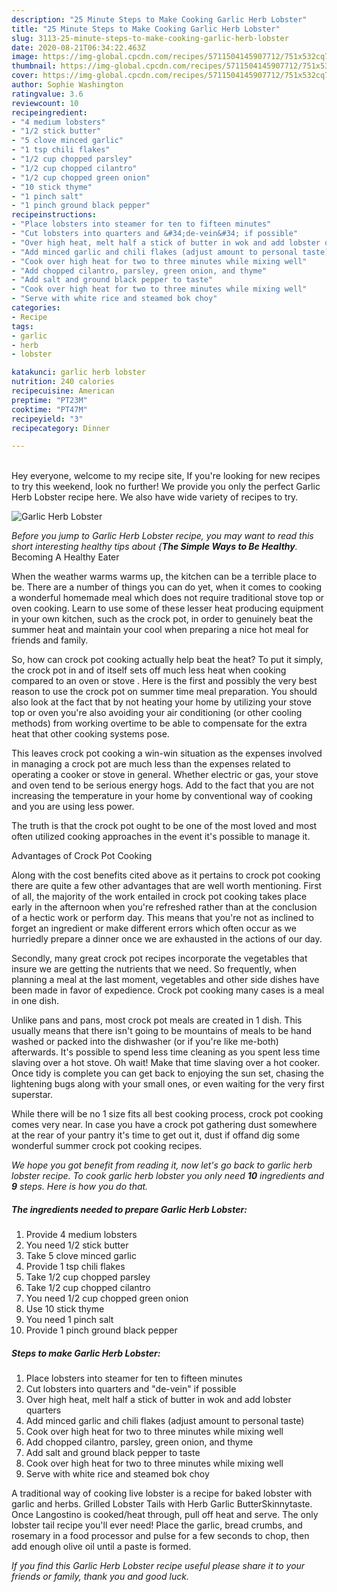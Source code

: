 ```yaml
---
description: "25 Minute Steps to Make Cooking Garlic Herb Lobster"
title: "25 Minute Steps to Make Cooking Garlic Herb Lobster"
slug: 3113-25-minute-steps-to-make-cooking-garlic-herb-lobster
date: 2020-08-21T06:34:22.463Z
image: https://img-global.cpcdn.com/recipes/5711504145907712/751x532cq70/garlic-herb-lobster-recipe-main-photo.jpg
thumbnail: https://img-global.cpcdn.com/recipes/5711504145907712/751x532cq70/garlic-herb-lobster-recipe-main-photo.jpg
cover: https://img-global.cpcdn.com/recipes/5711504145907712/751x532cq70/garlic-herb-lobster-recipe-main-photo.jpg
author: Sophie Washington
ratingvalue: 3.6
reviewcount: 10
recipeingredient:
- "4 medium lobsters"
- "1/2 stick butter"
- "5 clove minced garlic"
- "1 tsp chili flakes"
- "1/2 cup chopped parsley"
- "1/2 cup chopped cilantro"
- "1/2 cup chopped green onion"
- "10 stick thyme"
- "1 pinch salt"
- "1 pinch ground black pepper"
recipeinstructions:
- "Place lobsters into steamer for ten to fifteen minutes"
- "Cut lobsters into quarters and &#34;de-vein&#34; if possible"
- "Over high heat, melt half a stick of butter in wok and add lobster quarters"
- "Add minced garlic and chili flakes (adjust amount to personal taste)"
- "Cook over high heat for two to three minutes while mixing well"
- "Add chopped cilantro, parsley, green onion, and thyme"
- "Add salt and ground black pepper to taste"
- "Cook over high heat for two to three minutes while mixing well"
- "Serve with white rice and steamed bok choy"
categories:
- Recipe
tags:
- garlic
- herb
- lobster

katakunci: garlic herb lobster 
nutrition: 240 calories
recipecuisine: American
preptime: "PT23M"
cooktime: "PT47M"
recipeyield: "3"
recipecategory: Dinner

---
```

<br>
Hey everyone, welcome to my recipe site, If you're looking for new recipes to try this weekend, look no further! We provide you only the perfect Garlic Herb Lobster recipe here. We also have wide variety of recipes to try.
<br>


![Garlic Herb Lobster](https://img-global.cpcdn.com/recipes/5711504145907712/751x532cq70/garlic-herb-lobster-recipe-main-photo.jpg)

<i>Before you jump to Garlic Herb Lobster recipe, you may want to read this short interesting healthy tips about {<strong>The Simple Ways to Be Healthy</strong>.</i>
Becoming A Healthy Eater


When the weather warms warms up, the kitchen can be a terrible place to be. There are a number of things you can do yet, when it comes to cooking a wonderful homemade meal which does not require traditional stove top or oven cooking. Learn to use some of these lesser heat producing equipment in your own kitchen, such as the crock pot, in order to genuinely beat the summer heat and maintain your cool when preparing a nice hot meal for friends and family.

So, how can crock pot cooking actually help beat the heat? To put it simply, the crock pot in and of itself sets off much less heat when cooking compared to an oven or stove . Here is the first and possibly the very best reason to use the crock pot on summer time meal preparation. You should also look at the fact that by not heating your home by utilizing your stove top or oven you're also avoiding your air conditioning (or other cooling methods) from working overtime to be able to compensate for the extra heat that other cooking systems pose.

This leaves crock pot cooking a win-win situation as the expenses involved in managing a crock pot are much less than the expenses related to operating a cooker or stove in general. Whether electric or gas, your stove and oven tend to be serious energy hogs. Add to the fact that you are not increasing the temperature in your home by conventional way of cooking and you are using less power.

 The truth is that the crock pot ought to be one of the most loved and most often utilized cooking approaches in the event it's possible to manage it.  

Advantages of Crock Pot Cooking

Along with the cost benefits cited above as it pertains to crock pot cooking there are quite a few other advantages that are well worth mentioning. First of all, the majority of the work entailed in crock pot cooking takes place early in the afternoon when you're refreshed rather than at the conclusion of a hectic work or perform day. This means that you're not as inclined to forget an ingredient or make different errors which often occur as we hurriedly prepare a dinner once we are exhausted in the actions of our day.

Secondly, many great crock pot recipes incorporate the vegetables that insure we are getting the nutrients that we need. So frequently, when planning a meal at the last moment, vegetables and other side dishes have been made in favor of expedience. Crock pot cooking many cases is a meal in one dish.

 Unlike pans and pans, most crock pot meals are created in 1 dish. This usually means that there isn't going to be mountains of meals to be hand washed or packed into the dishwasher (or if you're like me-both) afterwards. It's possible to spend less time cleaning as you spent less time slaving over a hot stove. Oh wait! Make that time slaving over a hot cooker. Once tidy is complete you can get back to enjoying the sun set, chasing the lightening bugs along with your small ones, or even waiting for the very first superstar.

While there will be no 1 size fits all best cooking process, crock pot cooking comes very near. In case you have a crock pot gathering dust somewhere at the rear of your pantry it's time to get out it, dust if offand dig some wonderful summer crock pot cooking recipes.


<i>We hope you got benefit from reading it, now let's go back to garlic herb lobster recipe. To cook garlic herb lobster you only need <strong>10</strong> ingredients and <strong>9</strong> steps. Here is how you do that.
</i>

##### The ingredients needed to prepare Garlic Herb Lobster:

1. Provide 4 medium lobsters
1. You need 1/2 stick butter
1. Take 5 clove minced garlic
1. Provide 1 tsp chili flakes
1. Take 1/2 cup chopped parsley
1. Take 1/2 cup chopped cilantro
1. You need 1/2 cup chopped green onion
1. Use 10 stick thyme
1. You need 1 pinch salt
1. Provide 1 pinch ground black pepper


##### Steps to make Garlic Herb Lobster:

1. Place lobsters into steamer for ten to fifteen minutes
1. Cut lobsters into quarters and &#34;de-vein&#34; if possible
1. Over high heat, melt half a stick of butter in wok and add lobster quarters
1. Add minced garlic and chili flakes (adjust amount to personal taste)
1. Cook over high heat for two to three minutes while mixing well
1. Add chopped cilantro, parsley, green onion, and thyme
1. Add salt and ground black pepper to taste
1. Cook over high heat for two to three minutes while mixing well
1. Serve with white rice and steamed bok choy


A traditional way of cooking live lobster is a recipe for baked lobster with garlic and herbs. Grilled Lobster Tails with Herb Garlic ButterSkinnytaste. Once Langostino is cooked/heat through, pull off heat and serve. The only lobster tail recipe you&#39;ll ever need! Place the garlic, bread crumbs, and rosemary in a food processor and pulse for a few seconds to chop, then add enough olive oil until a paste is formed. 

<i>If you find this Garlic Herb Lobster recipe useful please share it to your friends or family, thank you and good luck.</i>
